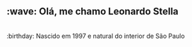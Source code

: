 

<h2>:wave: Olá, me chamo Leonardo Stella</h2>
<br>
:birthday: Nascido em 1997 e natural do interior de São Paulo